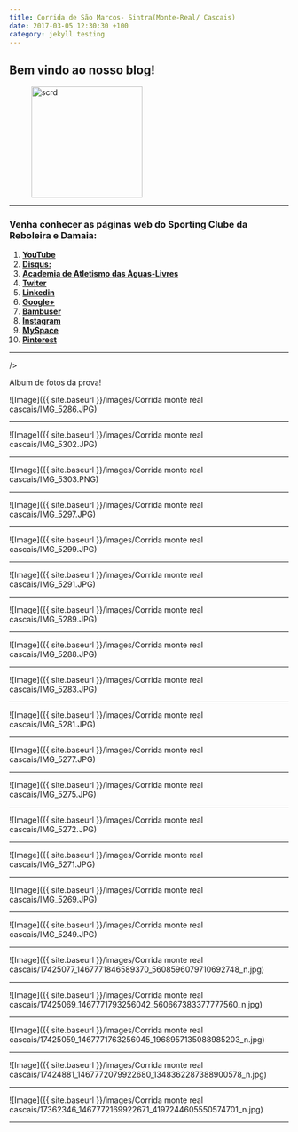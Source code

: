 ```yaml
---
title: Corrida de São Marcos- Sintra(Monte-Real/ Cascais)
date: 2017-03-05 12:30:30 +100
category: jekyll testing
---
```



## Bem vindo ao nosso blog!

<figure>
	<img src="{{ '/images/scrd.png' | prepend: site.baseurl }}" alt="scrd" width="200px" height="200px">

</figure>

<hr/>

### Venha conhecer as páginas web do Sporting Clube da Reboleira e Damaia:

 1. <a href="https://www.youtube.com/channel/UCtQQHhFjdPeA0DDobSeydWg" target="_blank"> **YouTube**</a>
 2. <a href="https://disqus.com/home/forum/sportingcred/" target="_blank"> **Disqus:**</a>
 3. <a href="https://screboleiradamaia.wixsite.com/sportingcrd/academia" target="_blank"> **Academia de Atletismo das Águas-Livres**</a>
 4. <a href="https://twitter.com/sporting_crd" target="_blank"> **Twiter**</a>       
 5. <a href="https://www.linkedin.com/in/jos%C3%A9-marques-331993138/" target="_blank"> **Linkedin**</a>
 6. <a href="https://plus.google.com/u/0/113308389834614028018" target="_blank"> **Google+**</a>
 7. <a href="http://bambuser.com/channel/SportingCRD" target="_blank"> **Bambuser**</a>
 8. <a href="https://www.instagram.com/scrddevsport/" target="_blank"> **Instagram**</a>
 9. <a href="https://myspace.com/sportingcrd" target="_blank"> **MySpace**</a>
 10. <a href="https://www.pinterest.pt/scrddesporto/" target="_blank"> **Pinterest**</a>
 
<hr/>/>

Album de fotos da prova!

![Image]({{ site.baseurl }}/images/Corrida monte real cascais/IMG_5286.JPG)
<hr/>
![Image]({{ site.baseurl }}/images/Corrida monte real cascais/IMG_5302.JPG)
<hr/>
![Image]({{ site.baseurl }}/images/Corrida monte real cascais/IMG_5303.PNG)
<hr/>
![Image]({{ site.baseurl }}/images/Corrida monte real cascais/IMG_5297.JPG)
<hr/>
![Image]({{ site.baseurl }}/images/Corrida monte real cascais/IMG_5299.JPG)
<hr/>
![Image]({{ site.baseurl }}/images/Corrida monte real cascais/IMG_5291.JPG)
<hr/>
![Image]({{ site.baseurl }}/images/Corrida monte real cascais/IMG_5289.JPG)
<hr/>
![Image]({{ site.baseurl }}/images/Corrida monte real cascais/IMG_5288.JPG)
<hr/>
![Image]({{ site.baseurl }}/images/Corrida monte real cascais/IMG_5283.JPG)
<hr/>
![Image]({{ site.baseurl }}/images/Corrida monte real cascais/IMG_5281.JPG)
<hr/>
![Image]({{ site.baseurl }}/images/Corrida monte real cascais/IMG_5277.JPG)
<hr/>
![Image]({{ site.baseurl }}/images/Corrida monte real cascais/IMG_5275.JPG)
<hr/>
![Image]({{ site.baseurl }}/images/Corrida monte real cascais/IMG_5272.JPG)
<hr/>
![Image]({{ site.baseurl }}/images/Corrida monte real cascais/IMG_5271.JPG)
<hr/>
![Image]({{ site.baseurl }}/images/Corrida monte real cascais/IMG_5269.JPG)
<hr/>
![Image]({{ site.baseurl }}/images/Corrida monte real cascais/IMG_5249.JPG)
<hr/>
![Image]({{ site.baseurl }}/images/Corrida monte real cascais/17425077_1467771846589370_5608596079710692748_n.jpg)
<hr/>
![Image]({{ site.baseurl }}/images/Corrida monte real cascais/17425069_1467771793256042_560667383377777560_n.jpg)
<hr/>
![Image]({{ site.baseurl }}/images/Corrida monte real cascais/17425059_1467771763256045_1968957135088985203_n.jpg)
<hr/>
![Image]({{ site.baseurl }}/images/Corrida monte real cascais/17424881_1467772079922680_1348362287388900578_n.jpg)
<hr/>
![Image]({{ site.baseurl }}/images/Corrida monte real cascais/17362346_1467772169922671_4197244605550574701_n.jpg)
<hr/>

